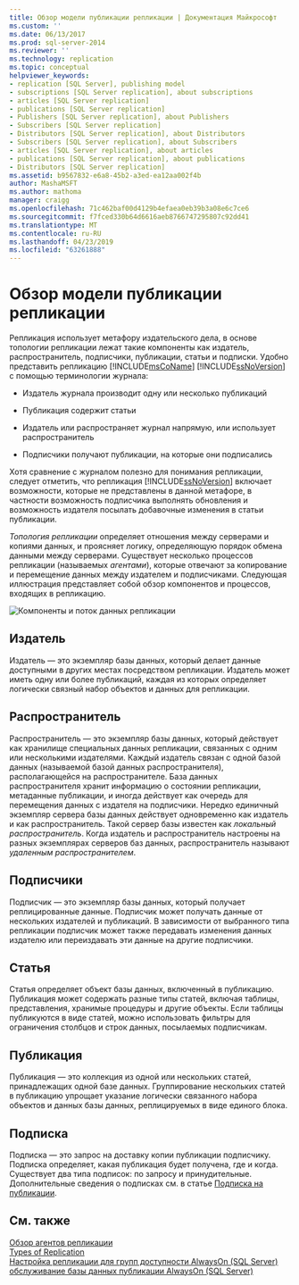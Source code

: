 ```yaml
---
title: Обзор модели публикации репликации | Документация Майкрософт
ms.custom: ''
ms.date: 06/13/2017
ms.prod: sql-server-2014
ms.reviewer: ''
ms.technology: replication
ms.topic: conceptual
helpviewer_keywords:
- replication [SQL Server], publishing model
- subscriptions [SQL Server replication], about subscriptions
- articles [SQL Server replication]
- publications [SQL Server replication]
- Publishers [SQL Server replication], about Publishers
- Subscribers [SQL Server replication]
- Distributors [SQL Server replication], about Distributors
- Subscribers [SQL Server replication], about Subscribers
- articles [SQL Server replication], about articles
- publications [SQL Server replication], about publications
- Distributors [SQL Server replication]
ms.assetid: b9567832-e6a8-45b2-a3ed-ea12aa002f4b
author: MashaMSFT
ms.author: mathoma
manager: craigg
ms.openlocfilehash: 71c462baf00d4129b4efaea0eb39b3a08e6c7ce6
ms.sourcegitcommit: f7fced330b64d6616aeb8766747295807c92dd41
ms.translationtype: MT
ms.contentlocale: ru-RU
ms.lasthandoff: 04/23/2019
ms.locfileid: "63261888"
---
```

# <a name="replication-publishing-model-overview"></a>Обзор модели публикации репликации
  Репликация использует метафору издательского дела, в основе топологии репликации лежат такие компоненты как издатель, распространитель, подписчики, публикации, статьи и подписки. Удобно представить репликацию [!INCLUDE[msCoName](../../../includes/msconame-md.md)] [!INCLUDE[ssNoVersion](../../../includes/ssnoversion-md.md)] с помощью терминологии журнала:  
  
-   Издатель журнала производит одну или несколько публикаций  
  
-   Публикация содержит статьи  
  
-   Издатель или распространяет журнал напрямую, или использует распространитель  
  
-   Подписчики получают публикации, на которые они подписались  
  
 Хотя сравнение с журналом полезно для понимания репликации, следует отметить, что репликация [!INCLUDE[ssNoVersion](../../../includes/ssnoversion-md.md)] включает возможности, которые не представлены в данной метафоре, в частности возможность подписчика выполнять обновления и возможность издателя посылать добавочные изменения в статьи публикации.  
  
 *Топология репликации* определяет отношения между серверами и копиями данных, и проясняет логику, определяющую порядок обмена данными между серверами. Существует несколько процессов репликации (называемых *агентами*), которые отвечают за копирование и перемещение данных между издателем и подписчиками. Следующая иллюстрация представляет собой обзор компонентов и процессов, входящих в репликацию.  
  
 ![Компоненты и поток данных репликации](../media/replintro1.gif "Компоненты и поток данных репликации")  
  
## <a name="publisher"></a>Издатель  
 Издатель — это экземпляр базы данных, который делает данные доступными в других местах посредством репликации. Издатель может иметь одну или более публикаций, каждая из которых определяет логически связный набор объектов и данных для репликации.  
  
## <a name="distributor"></a>Распространитель  
 Распространитель — это экземпляр базы данных, который действует как хранилище специальных данных репликации, связанных с одним или несколькими издателями. Каждый издатель связан с одной базой данных (называемой базой данных распространителя), располагающейся на распространителе. База данных распространителя хранит информацию о состоянии репликации, метаданные публикации, и иногда действует как очередь для перемещения данных с издателя на подписчики. Нередко единичный экземпляр сервера базы данных действует одновременно как издатель и как распространитель. Такой сервер базы известен как *локальный распространитель*. Когда издатель и распространитель настроены на разных экземплярах серверов баз данных, распространитель называют *удаленным распространителем*.  
  
## <a name="subscribers"></a>Подписчики  
 Подписчик — это экземпляр базы данных, который получает реплицированные данные. Подписчик может получать данные от нескольких издателей и публикаций. В зависимости от выбранного типа репликации подписчик может также передавать изменения данных издателю или переиздавать эти данные на другие подписчики.  
  
## <a name="article"></a>Статья  
 Статья определяет объект базы данных, включенный в публикацию. Публикация может содержать разные типы статей, включая таблицы, представления, хранимые процедуры и другие объекты. Если таблицы публикуются в виде статей, можно использовать фильтры для ограничения столбцов и строк данных, посылаемых подписчикам.  
  
## <a name="publication"></a>Публикация  
 Публикация — это коллекция из одной или нескольких статей, принадлежащих одной базе данных. Группирование нескольких статей в публикацию упрощает указание логически связанного набора объектов и данных базы данных, реплицируемых в виде единого блока.  
  
## <a name="subscription"></a>Подписка  
 Подписка — это запрос на доставку копии публикации подписчику. Подписка определяет, какая публикация будет получена, где и когда. Существует два типа подписок: по запросу и принудительные. Дополнительные сведения о подписках см. в статье [Подписка на публикации](../subscribe-to-publications.md).  
  
## <a name="see-also"></a>См. также  
 [Обзор агентов репликации](../agents/replication-agents-overview.md)   
 [Types of Replication](../types-of-replication.md)   
 [Настройка репликации для групп доступности AlwaysOn (SQL Server)](../../../database-engine/availability-groups/windows/always-on-availability-groups-sql-server.md) [обслуживание базы данных публикации AlwaysOn &#40;SQL Server&#41;](../../../database-engine/availability-groups/windows/maintaining-an-always-on-publication-database-sql-server.md)  
  
  
